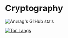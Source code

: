 # Cryptography

![Anurag's GitHub stats](https://github-readme-stats-sigma-five.vercel.app/api?username=gongjuheon&show_icons=true&theme=tokyonight)

[![Top Langs](https://github-readme-stats.vercel.app/api/top-langs/?username=gongjuheon&langs_count=8&theme=tokyonight)](https://github.com/gongjuheon/github-readme-stats)
